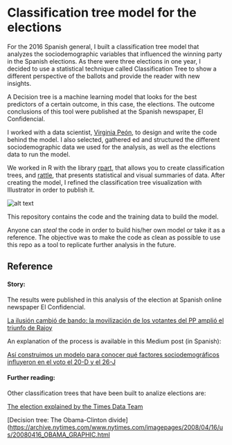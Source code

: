 # Classification tree model for the elections


For the 2016 Spanish general, I built a classification tree model that analyzes the sociodemographic variables that influenced the winning party in the Spanish elections. As there were three elections in one year, I decided to use a statistical technique called Classification Tree to show a different perspective of the ballots and provide the reader with new insights. 

A Decision tree is a machine learning model that looks for the best predictors of a certain outcome, in this case, the elections. The outcome conclusions of this tool were published at the Spanish newspaper, El Confidencial.

I worked with a data scientist, [Virginia Peón](https://lab.elconfidencial.com/@vpeon), to design and write the code behind the model. I also selected, gathered ed and structured the different sociodemographic data we used for the analysis, as well as the elections data to run the model. 

We worked in R with the library [rpart](https://cran.r-project.org/web/packages/rpart/rpart.pdf), that allows you to create classification trees, and [rattle](https://rattle.togaware.com/), that presents statistical and visual summaries of data. After creating the model, I refined the classification tree visualization with Illustrator in order to publish it.

![alt text](tree-model-final.png "Logo Title Text 1")


This repository contains the code and the training data to build the model. 

Anyone can *steal* the code in order to build his/her own model or take it as a reference. The objective was to make the code as clean as possible to use this repo as a tool to replicate further analysis in the future.


## Reference


#### Story:

The results were published in this analysis of the election at Spanish online newspaper El Confidencial.

[La ilusión cambió de bando: la movilización de los votantes del PP amplió el triunfo de Rajoy](https://www.elconfidencial.com/elecciones-generales/2016-07-02/ilusion-movilizacion-electorado-pp-elecciones-26j-analisis-datos_1226947/)

An explanation of the process is available in this Medium post (in Spanish):

[Así construimos un modelo para conocer qué factores sociodemográficos influyeron en el voto el 20-D y el 26-J](https://lab.elconfidencial.com/as%C3%AD-construimos-un-modelo-para-conocer-qu%C3%A9-factores-sociodemogr%C3%A1ficos-influyeron-en-el-voto-el-20-d-6e5cd298929d)


#### Further reading:

Other classification trees that have been built to analize elections are:

[The election explained by the Times Data Team](https://medium.com/digital-times/the-election-explained-by-the-times-data-team-482d3ab95f5c)

[Decision tree: The Obama-Clinton divide](https://archive.nytimes.com/www.nytimes.com/imagepages/2008/04/16/us/20080416_OBAMA_GRAPHIC.html

